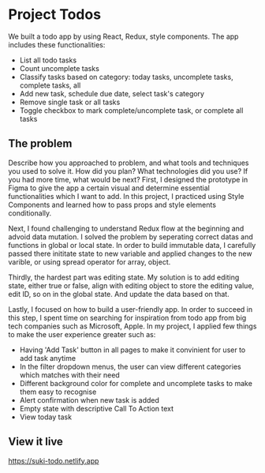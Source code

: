 # Project Todos

We built a todo app by using React, Redux, style components. The app includes these functionalities:
 - List all todo tasks
 - Count uncomplete tasks
 - Classify tasks based on category: today tasks, uncomplete tasks, complete tasks, all
 - Add new task, schedule due date, select task's category
 - Remove single task or all tasks
 - Toggle checkbox to mark complete/uncomplete task, or complete all tasks
 

## The problem

Describe how you approached to problem, and what tools and techniques you used to solve it. How did you plan? What technologies did you use? If you had more time, what would be next?
First, I designed the prototype in Figma to give the app a certain visual and determine essential functionalities which I want to add. In this project, I practiced using Style Components and learned how to pass props and style elements conditionally. 

Next, I found challenging to understand Redux flow at the beginning and advoid data mutation. I solved the problem by seperating correct datas and functions in global or local state. In order to build immutable data, I carefully passed there inititate state to new variable and applied changes to the new varible, or using spread operator for array, object. 

Thirdly, the hardest part was editing state. My solution is to add editing state, either true or false, align with editing object to store the editing value, edit ID, so on in the global state. And update the data based on that. 

Lastly, I focused on how to build a user-friendly app. In order to succeed in this step, I spent time on searching for inspiration from todo app from big tech companies such as Microsoft, Apple. In my project, I applied few things to make the user experience greater such as:
 - Having 'Add Task' button in all pages to make it convinient for user to add task anytime
 - In the filter dropdown menus, the user can view different categories which matches with their need
 - Different background color for complete and uncomplete tasks to make them easy to recognise
 - Alert confirmation when new task is added
 - Empty state with descriptive Call To Action text
 - View today task 

## View it live

https://suki-todo.netlify.app

